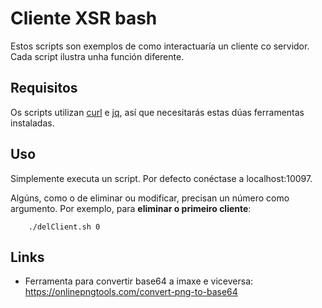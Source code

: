 # Cliente XSR bash

Estos scripts son exemplos de como interactuaría un cliente co servidor. Cada script ilustra unha función diferente.

## Requisitos

Os scripts utilizan [curl](https://curl.haxx.se/) e [jq](https://stedolan.github.io/jq/), así que necesitarás estas dúas ferramentas instaladas.

## Uso

Simplemente executa un script. Por defecto conéctase a localhost:10097.

Algúns, como o de eliminar ou modificar, precisan un número como argumento. Por exemplo, para **eliminar o primeiro cliente**:

```
	./delClient.sh 0
```

## Links

 * Ferramenta para convertir base64  a imaxe e viceversa: https://onlinepngtools.com/convert-png-to-base64
